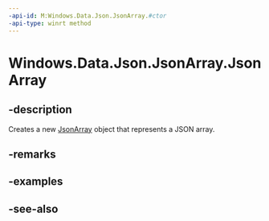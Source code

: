 ----api-id: M:Windows.Data.Json.JsonArray.#ctor
-api-type: winrt method
---<!-- Method syntaxpublic JsonArray()--># Windows.Data.Json.JsonArray.JsonArray## -descriptionCreates a new [JsonArray](jsonarray.md) object that represents a JSON array.## -remarks## -examples## -see-also